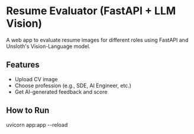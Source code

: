 # Resume Evaluator (FastAPI + LLM Vision)
A web app to evaluate resume images for different roles using FastAPI and Unsloth's Vision-Language model.


## Features
- Upload CV image
- Choose profession (e.g., SDE, AI Engineer, etc.)
- Get AI-generated feedback and score

## How to Run
uvicorn app:app --reload
